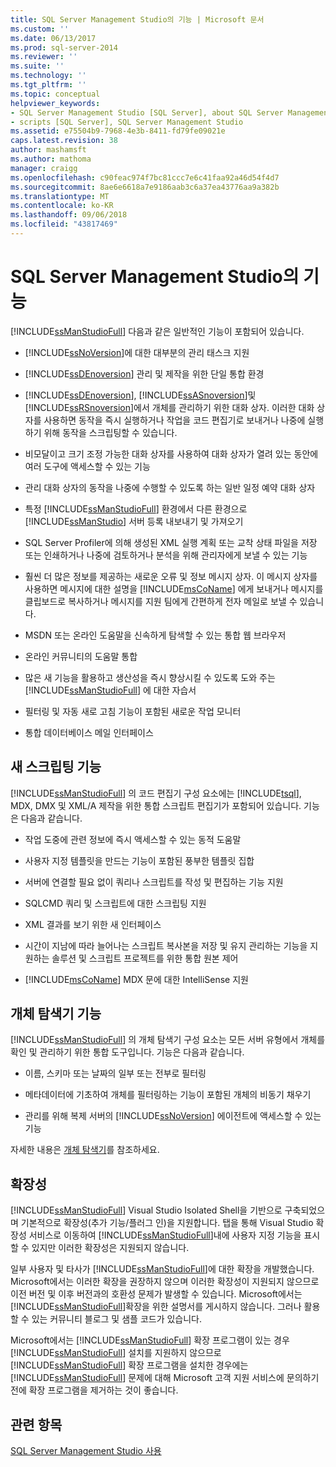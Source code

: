```yaml
---
title: SQL Server Management Studio의 기능 | Microsoft 문서
ms.custom: ''
ms.date: 06/13/2017
ms.prod: sql-server-2014
ms.reviewer: ''
ms.suite: ''
ms.technology: ''
ms.tgt_pltfrm: ''
ms.topic: conceptual
helpviewer_keywords:
- SQL Server Management Studio [SQL Server], about SQL Server Management Studio
- scripts [SQL Server], SQL Server Management Studio
ms.assetid: e75504b9-7968-4e3b-8411-fd79fe09021e
caps.latest.revision: 38
author: mashamsft
ms.author: mathoma
manager: craigg
ms.openlocfilehash: c90feac974f7bc81ccc7e6c41faa92a46d54f4d7
ms.sourcegitcommit: 8ae6e6618a7e9186aab3c6a37ea43776aa9a382b
ms.translationtype: MT
ms.contentlocale: ko-KR
ms.lasthandoff: 09/06/2018
ms.locfileid: "43817469"
---
```

# <a name="features-in-sql-server-management-studio"></a>SQL Server Management Studio의 기능
  [!INCLUDE[ssManStudioFull](../includes/ssmanstudiofull-md.md)] 다음과 같은 일반적인 기능이 포함되어 있습니다.  
  
-   [!INCLUDE[ssNoVersion](../includes/ssnoversion-md.md)]에 대한 대부분의 관리 태스크 지원  
  
-   [!INCLUDE[ssDEnoversion](../includes/ssdenoversion-md.md)] 관리 및 제작을 위한 단일 통합 환경  
  
-   [!INCLUDE[ssDEnoversion](../includes/ssdenoversion-md.md)], [!INCLUDE[ssASnoversion](../includes/ssasnoversion-md.md)]및 [!INCLUDE[ssRSnoversion](../includes/ssrsnoversion-md.md)]에서 개체를 관리하기 위한 대화 상자. 이러한 대화 상자를 사용하면 동작을 즉시 실행하거나 작업을 코드 편집기로 보내거나 나중에 실행하기 위해 동작을 스크립팅할 수 있습니다.  
  
-   비모달이고 크기 조정 가능한 대화 상자를 사용하여 대화 상자가 열려 있는 동안에 여러 도구에 액세스할 수 있는 기능  
  
-   관리 대화 상자의 동작을 나중에 수행할 수 있도록 하는 일반 일정 예약 대화 상자  
  
-   특정 [!INCLUDE[ssManStudioFull](../includes/ssmanstudiofull-md.md)] 환경에서 다른 환경으로 [!INCLUDE[ssManStudio](../includes/ssmanstudio-md.md)] 서버 등록 내보내기 및 가져오기  
  
-   SQL Server Profiler에 의해 생성된 XML 실행 계획 또는 교착 상태 파일을 저장 또는 인쇄하거나 나중에 검토하거나 분석을 위해 관리자에게 보낼 수 있는 기능  
  
-   훨씬 더 많은 정보를 제공하는 새로운 오류 및 정보 메시지 상자. 이 메시지 상자를 사용하면 메시지에 대한 설명을 [!INCLUDE[msCoName](../includes/msconame-md.md)] 에게 보내거나 메시지를 클립보드로 복사하거나 메시지를 지원 팀에게 간편하게 전자 메일로 보낼 수 있습니다.  
  
-   MSDN 또는 온라인 도움말을 신속하게 탐색할 수 있는 통합 웹 브라우저  
  
-   온라인 커뮤니티의 도움말 통합  
  
-   많은 새 기능을 활용하고 생산성을 즉시 향상시킬 수 있도록 도와 주는 [!INCLUDE[ssManStudioFull](../includes/ssmanstudiofull-md.md)] 에 대한 자습서  
  
-   필터링 및 자동 새로 고침 기능이 포함된 새로운 작업 모니터  
  
-   통합 데이터베이스 메일 인터페이스  
  
## <a name="new-scripting-capabilities"></a>새 스크립팅 기능  
 [!INCLUDE[ssManStudioFull](../includes/ssmanstudiofull-md.md)] 의 코드 편집기 구성 요소에는 [!INCLUDE[tsql](../includes/tsql-md.md)], MDX, DMX 및 XML/A 제작을 위한 통합 스크립트 편집기가 포함되어 있습니다. 기능은 다음과 같습니다.  
  
-   작업 도중에 관련 정보에 즉시 액세스할 수 있는 동적 도움말  
  
-   사용자 지정 템플릿을 만드는 기능이 포함된 풍부한 템플릿 집합  
  
-   서버에 연결할 필요 없이 쿼리나 스크립트를 작성 및 편집하는 기능 지원  
  
-   SQLCMD 쿼리 및 스크립트에 대한 스크립팅 지원  
  
-   XML 결과를 보기 위한 새 인터페이스  
  
-   시간이 지남에 따라 늘어나는 스크립트 복사본을 저장 및 유지 관리하는 기능을 지원하는 솔루션 및 스크립트 프로젝트를 위한 통합 원본 제어  
  
-   [!INCLUDE[msCoName](../includes/msconame-md.md)] MDX 문에 대한 IntelliSense 지원  
  
## <a name="object-explorer-features"></a>개체 탐색기 기능  
 [!INCLUDE[ssManStudioFull](../includes/ssmanstudiofull-md.md)] 의 개체 탐색기 구성 요소는 모든 서버 유형에서 개체를 확인 및 관리하기 위한 통합 도구입니다. 기능은 다음과 같습니다.  
  
-   이름, 스키마 또는 날짜의 일부 또는 전부로 필터링  
  
-   메타데이터에 기초하여 개체를 필터링하는 기능이 포함된 개체의 비동기 채우기  
  
-   관리를 위해 복제 서버의 [!INCLUDE[ssNoVersion](../includes/ssnoversion-md.md)] 에이전트에 액세스할 수 있는 기능  
  
 자세한 내용은 [개체 탐색기](../ssms/object/object-explorer.md)를 참조하세요.  
  
## <a name="extensibility"></a>확장성  
 [!INCLUDE[ssManStudioFull](../includes/ssmanstudiofull-md.md)] Visual Studio Isolated Shell을 기반으로 구축되었으며 기본적으로 확장성(추가 기능/플러그 인)을 지원합니다. 탭을 통해 Visual Studio 확장성 서비스로 이동하여 [!INCLUDE[ssManStudioFull](../includes/ssmanstudiofull-md.md)]내에 사용자 지정 기능을 표시할 수 있지만 이러한 확장성은 지원되지 않습니다.  
  
 일부 사용자 및 타사가 [!INCLUDE[ssManStudioFull](../includes/ssmanstudiofull-md.md)]에 대한 확장을 개발했습니다. Microsoft에서는 이러한 확장을 권장하지 않으며 이러한 확장성이 지원되지 않으므로 이전 버전 및 이후 버전과의 호환성 문제가 발생할 수 있습니다. Microsoft에서는 [!INCLUDE[ssManStudioFull](../includes/ssmanstudiofull-md.md)]확장을 위한 설명서를 게시하지 않습니다. 그러나 활용할 수 있는 커뮤니티 블로그 및 샘플 코드가 있습니다.  
  
 Microsoft에서는 [!INCLUDE[ssManStudioFull](../includes/ssmanstudiofull-md.md)] 확장 프로그램이 있는 경우 [!INCLUDE[ssManStudioFull](../includes/ssmanstudiofull-md.md)] 설치를 지원하지 않으므로 [!INCLUDE[ssManStudioFull](../includes/ssmanstudiofull-md.md)] 확장 프로그램을 설치한 경우에는 [!INCLUDE[ssManStudioFull](../includes/ssmanstudiofull-md.md)] 문제에 대해 Microsoft 고객 지원 서비스에 문의하기 전에 확장 프로그램을 제거하는 것이 좋습니다.  
  
## <a name="see-also"></a>관련 항목  
 [SQL Server Management Studio 사용](../database-engine/use-sql-server-management-studio.md)  
  
  
